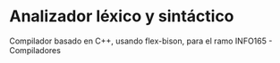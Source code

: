 # Analizador léxico y sintáctico

Compilador basado en C++, usando flex-bison, para el ramo INFO165 - Compiladores
